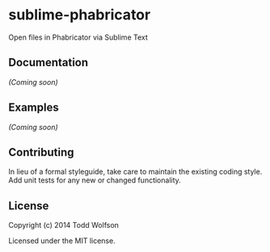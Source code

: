 # sublime-phabricator

Open files in Phabricator via Sublime Text

## Documentation
_(Coming soon)_

## Examples
_(Coming soon)_

## Contributing
In lieu of a formal styleguide, take care to maintain the existing coding style. Add unit tests for any new or changed functionality.

## License
Copyright (c) 2014 Todd Wolfson

Licensed under the MIT license.
